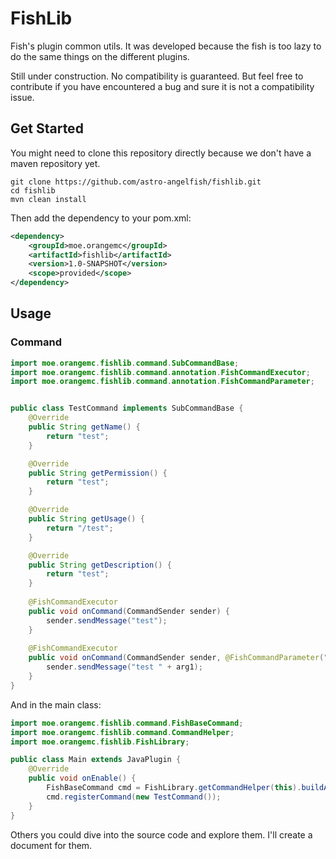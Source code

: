 # FishLib

Fish's plugin common utils. It was developed because the fish is too lazy to do the same things on the different
plugins.

Still under construction. No compatibility is guaranteed. But feel free to contribute if you have encountered a bug and
sure it is not a compatibility issue.

## Get Started

You might need to clone this repository directly because we don't have a maven repository yet.

```shell
git clone https://github.com/astro-angelfish/fishlib.git
cd fishlib
mvn clean install
```

Then add the dependency to your pom.xml:

```xml
<dependency>
    <groupId>moe.orangemc</groupId>
    <artifactId>fishlib</artifactId>
    <version>1.0-SNAPSHOT</version>
    <scope>provided</scope>
</dependency>
```

## Usage

### Command

```java
import moe.orangemc.fishlib.command.SubCommandBase;
import moe.orangemc.fishlib.command.annotation.FishCommandExecutor;
import moe.orangemc.fishlib.command.annotation.FishCommandParameter;


public class TestCommand implements SubCommandBase {
	@Override
	public String getName() {
		return "test";
	}

	@Override
	public String getPermission() {
		return "test";
	}

	@Override
	public String getUsage() {
		return "/test";
	}

	@Override
	public String getDescription() {
		return "test";
	}
	
	@FishCommandExecutor
	public void onCommand(CommandSender sender) {
		sender.sendMessage("test");
	}
	
	@FishCommandExecutor
	public void onCommand(CommandSender sender, @FishCommandParameter("arg1") String arg1) {
		sender.sendMessage("test " + arg1);
	}
}
```

And in the main class:

```java
import moe.orangemc.fishlib.command.FishBaseCommand;
import moe.orangemc.fishlib.command.CommandHelper;
import moe.orangemc.fishlib.FishLibrary;

public class Main extends JavaPlugin {
	@Override
	public void onEnable() {
		FishBaseCommand cmd = FishLibrary.getCommandHelper(this).buildAndRegisterCommand(getCommand("test"));
		cmd.registerCommand(new TestCommand());
	}
}
```

Others you could dive into the source code and explore them. I'll create a document for them.
